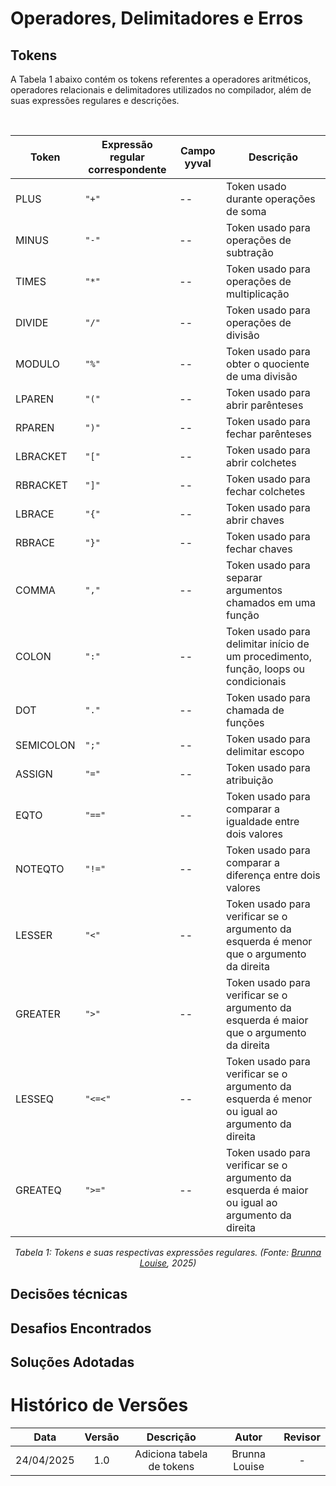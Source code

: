 # Operadores, Delimitadores e Erros

##  Tokens

A Tabela 1 abaixo contém os tokens referentes a operadores aritméticos, operadores relacionais e delimitadores utilizados no compilador, além de suas expressões regulares e descrições. 

<br>

<center>

<table>
  <thead>
    <tr>
      <th>Token</th>
      <th>Expressão regular correspondente</th>
      <th>Campo yyval</th>
      <th>Descrição</th>
    </tr>
  </thead>
  <tbody>
    <tr>
      <td>PLUS</td>
      <td><code>&quot;+&quot;</code></td>
      <td>--</td>
      <td>Token usado durante operações de soma</td>
    </tr>
    <tr>
      <td>MINUS</td>
      <td><code>&quot;-&quot;</code></td>
      <td>--</td>
      <td>Token usado para operações de subtração</td>
    </tr>
    <tr>
      <td>TIMES</td>
      <td><code>&quot;*&quot;</code></td>
      <td>--</td>
      <td>Token usado para operações de multiplicação</td>
    </tr>
    <tr>
      <td>DIVIDE</td>
      <td><code>&quot;/&quot;</code></td>
      <td>--</td>
      <td>Token usado para operações de divisão</td>
    </tr>
    <tr>
      <td>MODULO</td>
      <td><code>&quot;%&quot;</code></td>
      <td>--</td>
      <td>Token usado para obter o quociente de uma divisão</td>
    </tr>
    <tr>
      <td>LPAREN</td>
      <td><code>&quot;(&quot;</code></td>
      <td>--</td>
      <td>Token usado para abrir parênteses</td>
    </tr>
    <tr>
      <td>RPAREN</td>
      <td><code>&quot;)&quot;</code></td>
      <td>--</td>
      <td>Token usado para fechar parênteses</td>
    </tr>
    <tr>
      <td>LBRACKET</td>
      <td><code>&quot;[&quot;</code></td>
      <td>--</td>
      <td>Token usado para abrir colchetes</td>
    </tr>
    <tr>
      <td>RBRACKET</td>
      <td><code>&quot;]&quot;</code></td>
      <td>--</td>
      <td>Token usado para fechar colchetes</td>
    </tr>
    <tr>
      <td>LBRACE</td>
      <td><code>&quot;{&quot;</code></td>
      <td>--</td>
      <td>Token usado para abrir chaves</td>
    </tr>
    <tr>
      <td>RBRACE</td>
      <td><code>&quot;}&quot;</code></td>
      <td>--</td>
      <td>Token usado para fechar chaves</td>
    </tr>
    <tr>
      <td>COMMA</td>
      <td><code>&quot;,&quot;</code></td>
      <td>--</td>
      <td>Token usado para separar argumentos chamados em uma função</td>
    </tr>
    <tr>
      <td>COLON</td>
      <td><code>&quot;:&quot;</code></td>
      <td>--</td>
      <td>Token usado para delimitar início de um procedimento, função, loops ou condicionais</td>
    </tr>
    <tr>
      <td>DOT</td>
      <td><code>&quot;.&quot;</code></td>
      <td>--</td>
      <td>Token usado para chamada de funções</td>
    </tr>
    <tr>
      <td>SEMICOLON</td>
      <td><code>&quot;;&quot;</code></td>
      <td>--</td>
      <td>Token usado para delimitar escopo</td>
    </tr>
    <tr>
      <td>ASSIGN</td>
      <td><code>&quot;=&quot;</code></td>
      <td>--</td>
      <td>Token usado para atribuição</td>
    </tr>
    <tr>
      <td>EQTO</td>
      <td><code>&quot;==&quot;</code></td>
      <td>--</td>
      <td>Token usado para comparar a igualdade entre dois valores</td>
    </tr>
    <tr>
      <td>NOTEQTO</td>
      <td><code>&quot;!=&quot;</code></td>
      <td>--</td>
      <td>Token usado para comparar a diferença entre dois valores</td>
    </tr>
    <tr>
      <td>LESSER</td>
      <td><code>&quot;<&quot;</code></td>
      <td>--</td>
      <td>Token usado para verificar se o argumento da esquerda é menor que o argumento da direita</td>
    </tr>
    <tr>
      <td>GREATER</td>
      <td><code>&quot;>&quot;</code></td>
      <td>--</td>
      <td>Token usado para verificar se o argumento da esquerda é maior que o argumento da direita</td>
    </tr>
    <tr>
      <td>LESSEQ</td>
      <td><code>&quot;<=<&quot;</code></td>
      <td>--</td>
      <td>Token usado para verificar se o argumento da esquerda é menor ou igual ao argumento da direita</td>
    </tr>
    <tr>
      <td>GREATEQ</td>
      <td><code>&quot;>=&quot;</code></td>
      <td>--</td>
      <td>Token usado para verificar se o argumento da esquerda é maior ou igual ao argumento da direita</td>
    </tr>
  </tbody>
</table>

<p><em>Tabela 1: Tokens e suas respectivas expressões regulares. (Fonte: <a href="https://github.com/brunna-martins">Brunna Louise</a>, 2025)</em></p>

</center>

## Decisões técnicas

## Desafios Encontrados

## Soluções Adotadas

# Histórico de Versões
|**Data** | **Versão** | **Descrição** | **Autor** | **Revisor** |
|:---: | :---: | :---: | :---: | :---: |
| 24/04/2025 | 1.0 | Adiciona tabela de tokens | Brunna Louise | - |
